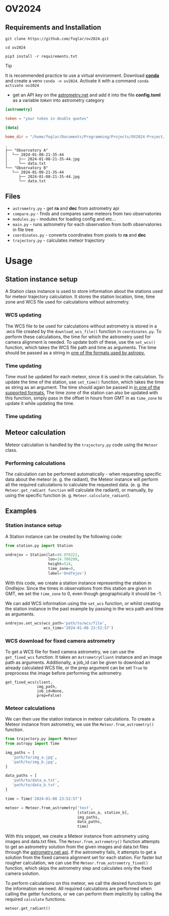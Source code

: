 # OV2024

## Requirements and Installation

```shell
git clone https://github.com/foglar/ov2024.git

cd ov2024

pip3 install -r requirements.txt
```

> [!TIP]
> It is recommended practice to use a virtual environment.
> Download **[conda][conda]** and create a venv `conda -n ov2024`.
> Activate it with a command `conda activate ov2024`

- get an API key on the [astrometry.net][astrometryapi] and add it into the file **config.toml** as a variable *token* into astrometry category

```toml
[astrometry]

token = "your token in double quotes"

[data]

home_dir = "/home/foglar/Documents/Programming/Projects/OV2024-Project/meteory"
```

```shell
.
├── "Observatory A"
│  └── 2024-01-08-21-35-44
│     ├── 2024-01-08-21-35-44.jpg
│     └── data.txt
└── "Observatory B"
   └── 2024-01-08-21-35-44
      ├── 2024-01-08-21-35-44.jpg
      └── data.txt
```

## Files

- `astrometry.py` - get **ra** and **dec** from astrometry api
- `compare.py` - finds and compares same meteors from two observatories
- `modules.py` - modules for loading config and etc...
- `main.py` - runs astrometry for each observation from both observatories in file tree
- `coordinates.py` - converts coordinates from pixels to **ra** and **dec**
- `trajectory.py` - calculates meteor trajectory

# Usage

## Station instance setup

A Station class instance is used to store information about the stations used for meteor trajectory calculation. It stores the station location, time, time zone and WCS file used for calculations without astrometry.

### WCS updating

The WCS file to be used for calculations without astrometry is stored in a .wcs file created by the `download_wcs_file()` function in `coordinates.py`. To perform these calculations, the time for which the astrometry used for camera alignment is needed. To update both of these, use the `set_wcs()` function, which takes the WCS file path and time as arguments. The time should be passed as a string in [one of the formats used by astropy.][astropy_times]

### Time updating

Time must be updated for each meteor, since it is used in the calculation. To update the time of the station, use `set_time()` function, which takes the time as string as an argument. The time should again be passed in [in one of the supported formats.][astropy_times] The time zone of the station can also be updated with this function, simply pass in the offset in hours from GMT in as `time_zone` to update it while updating the time.

### Time updating

## Meteor calculation

Meteor calculation is handled by the `trajectory.py` code using the `Meteor` class.

### Performing calculations

The calculation can be performed automatically - when requesting specific data about the meteor (e. g. the radiant), the Meteor instance will perform all the required calculations to calculate the requested data. (e. g. the `Meteor.get_radiant function` will calculate the radiant), or manually, by using the specific function (e. g. `Meteor.calculate_radiant`).

## Examples

### Station instance setup

A Station instance can be created by the following code:

```python
from station.py import Station

ondrejov = Station(lat=49.970222,
                   lon=14.780208,
                   height=524,
                   time_zone=0,
                   label='Ondřejov')
```

With this code, we create a station instance representing the station in Ondřejov. Since the times in observations from this station are given in GMT, we set the `time_zone` to 0, even though geographically it should be -1.

We can add WCS information using the `set_wcs` function, or whilst creating the station instance in the past example by passing in the wcs path and time as arguments.

```python
ondrejov.set_wcs(wcs_path='path/to/wcs/file',
                 wcs_time='2024-01-08 23:52:57')
```

### WCS download for fixed camera astrometry

To get a WCS file for fixed camera astrometry, we can use the `get_fixed_wcs` function. It takes an `AstrometryClient` instance and an image path as arguments. Additionally, a job_id can be given to download an already calculated WCS file, or the prep argument can be set `True` to preprocess the image before performing the astrometry.

```
get_fixed_wcs(client,
              img_path,
              job_id=None,
              prep=False)
```

### Meteor calculations

We can then use the station instance in meteor calculations. To create a Meteor instance from astrometry, we use the `Meteor.from_astrometry()` function.

```python
from trajectory.py import Meteor
from astropy import Time

img_paths = [
   'path/to/img_a.jpg',
   'path/to/img_b.jpg',
]

data_paths = [
   'path/to/data_a.txt',
   'path/to/data_b.txt',
]

time = Time('2024-01-08 23:52:57')

meteor = Meteor.from_astrometry('test',
                                [station_a, station_b],
                                img_paths,
                                data_paths,
                                time)
```

With this snippet, we create a Meteor instance from astrometry using images and data.txt files. The `Meteor.from_astrometry()` function attempts to get an astrometry solution from the given images and data.txt files through the [astrometry.net api][astrometryapi]. If the astrometry fails, it attempts to get a solution from the fixed camera alignment set for each station. For faster but rougher calculation, we can use the `Meteor.from_astrometry_fixed()` function, which skips the astrometry step and calculates only the fixed camera solution.

To perform calculations on this meteor, we call the desired functions to get the information we need. All required calculations are performed when calling the getter functions, or we can perform them implicitly by calling the required `calculate` functions.

```python
meteor.get_radiant()
```

[astrometryapi]: https://nova.astrometry.net/api_help
[conda]: https://www.anaconda.com/download/
[astropy_times]: https://docs.astropy.org/en/stable/time/index.html#time-format
